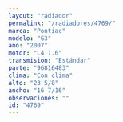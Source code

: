 ```yaml
---
layout: "radiador"
permalink: "/radiadores/4769/"
marca: "Pontiac"
modelo: "G3"
ano: "2007"
motor: "L4 1.6"
transmision: "Estándar"
parte: "96816483"
clima: "Con clima"
alto: "23 5/8"
ancho: "16 7/16"
observaciones: ""
id: "4769"
---
```


